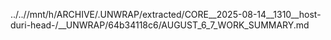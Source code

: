 ../..//mnt/h/ARCHIVE/.UNWRAP/extracted/CORE__2025-08-14__1310__host-duri-head-/__UNWRAP/64b34118c6/AUGUST_6_7_WORK_SUMMARY.md